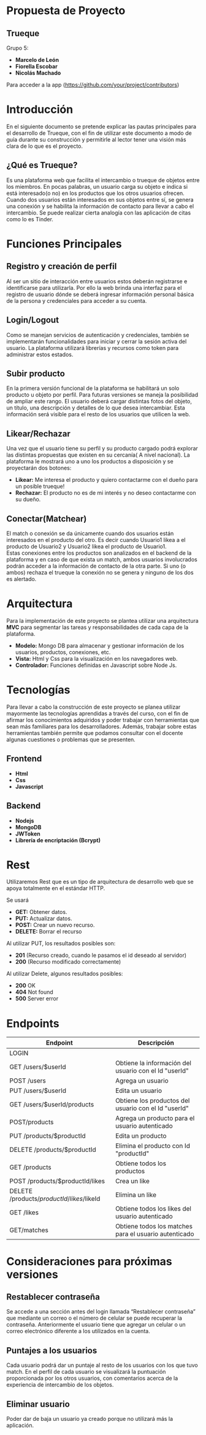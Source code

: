 # Propuesta de Proyecto

## Trueque

Grupo 5:

- **Marcelo de León**
- **Fiorella Escobar**
- **Nicolás Machado**

Para acceder a la app (https://github.com/your/project/contributors)

# Introducción

En el siguiente documento se pretende explicar las pautas principales para el desarrollo de Trueque, con el fin de utilizar este documento a modo de guía durante su construcción y permitirle al lector tener una visión más clara de lo que es el proyecto.

## ¿Qué es Trueque?

Es una plataforma web que facilita el intercambio o trueque de objetos entre los miembros. En pocas palabras, un usuario carga su objeto e indica si está interesado(o no) en los productos que los otros usuarios ofrecen. Cuando dos usuarios están interesados en sus objetos entre sí, se genera una conexión y se habilita la información de contacto para llevar a cabo el intercambio.
Se puede realizar cierta analogía con las aplicación de citas como lo es Tinder.

# Funciones Principales

## Registro y creación de perfil

Al ser un sitio de interacción entre usuarios estos deberán registrarse e identificarse para utilizarla. Por ello la web brinda una interfaz para el registro de usuario dónde se deberá ingresar información personal básica de la persona y credenciales para acceder a su cuenta.

## Login/Logout

Como se manejan servicios de autenticación y credenciales, también se implementarán funcionalidades para iniciar y cerrar la sesión activa del usuario. La plataforma utilizará librerías y recursos como token para administrar estos estados.

## Subir producto

En la primera versión funcional de la plataforma se habilitará un solo producto u objeto por perfil. Para futuras versiones se maneja la posibilidad de ampliar este rango. El usuario deberá cargar distintas fotos del objeto, un título, una descripción y detalles de lo que desea intercambiar. Esta información será visible para el resto de los usuarios que utilicen la web.

## Likear/Rechazar

Una vez que el usuario tiene su perfil y su producto cargado podrá explorar las distintas propuestas que existen en su cercanía( A nivel nacional). La plataforma le mostrará uno a uno los productos a disposición y se proyectarán dos botones:

- **Likear:** Me interesa el producto y quiero contactarme con el dueño para un posible trueque!
- **Rechazar:** El producto no es de mi interés y no deseo contactarme con su dueño.

## Conectar(Matchear)

El match o conexión se da únicamente cuando dos usuarios están interesados en el producto del otro. Es decir cuando Usuario1 likea a el producto de Usuario2 y Usuario2 likea el producto de Usuario1.  
Estas conexiones entre los productos son analizados en el backend de la plataforma y en caso de que exista un match, ambos usuarios involucrados podrán acceder a la información de contacto de la otra parte. Si uno (o ambos) rechaza el trueque la conexión no se genera y ninguno de los dos es alertado.

# Arquitectura

Para la implementación de este proyecto se plantea utilizar una arquitectura **MVC** para segmentar las tareas y responsabilidades de cada capa de la plataforma.

- **Modelo:** Mongo DB para almacenar y gestionar información de los usuarios, productos, conexiones, etc.
- **Vista:** Html y Css para la visualización en los navegadores web.
- **Controlador:** Funciones definidas en Javascript sobre Node Js.

# Tecnologías

Para llevar a cabo la construcción de este proyecto se planea utilizar mayormente las tecnologías aprendidas a través del curso, con el fin de afirmar los conocimientos adquiridos y poder trabajar con herramientas que sean más familiares para los desarrolladores. Además, trabajar sobre estas herramientas también permite que podamos consultar con el docente algunas cuestiones o problemas que se presenten.

## Frontend

- **Html**
- **Css**
- **Javascript**

## Backend

- **Nodejs**
- **MongoDB**
- **JWToken**
- **Librería de encriptación (Bcrypt)**

# Rest

Utilizaremos Rest que es un tipo de arquitectura de desarrollo web que se apoya totalmente en el estándar HTTP.

Se usará

- **GET:** Obtener datos.
- **PUT:** Actualizar datos.
- **POST:** Crear un nuevo recurso.
- **DELETE:** Borrar el recurso

Al utilizar PUT, los resultados posibles son:

- **201** (Recurso creado, cuando le pasamos el id deseado al servidor)
- **200** (Recurso modificado correctamente)

Al utilizar Delete, algunos resultados posibles:

- **200** OK
- **404** Not found
- **500** Server error

# Endpoints

| Endpoint                                  | Descripción                                           |
| ----------------------------------------- | ----------------------------------------------------- |
| LOGIN                                     |                                                       |
| GET /users/\$userId                       | Obtiene la información del usuario con el Id "userId" |
| POST /users                               | Agrega un usuario                                     |
| PUT /users/\$userId                       | Edita un usuario                                      |
| GET /users/\$userId/products              | Obtiene los productos del usuario con el Id "userId"  |
| POST/products                             | Agrega un producto para el usuario autenticado        |
| PUT /products/\$productId                 | Edita un producto                                     |
| DELETE /products/\$productId              | Elimina el producto con Id "productId"                |
| GET /products                             | Obtiene todos los productos                           |
| POST /products/\$productId/likes          | Crea un like                                          |
| DELETE /products/$productId/likes/$likeId | Elimina un like                                       |
| GET /likes                                | Obtiene todos los likes del usuario autenticado       |
| GET/matches                               | Obtiene todos los matches para el usuario autenticado |

# Consideraciones para próximas versiones

## Restablecer contraseña

Se accede a una sección antes del login llamada “Restablecer contraseña” que mediante un correo o el número de celular se puede recuperar la contraseña.
Anteriormente el usuario tiene que agregar un celular o un correo electrónico diferente a los utilizados en la cuenta.

## Puntajes a los usuarios

Cada usuario podrá dar un puntaje al resto de los usuarios con los que tuvo match.
En el perfil de cada usuario se visualizará la puntuación proporcionada por los otros usuarios, con comentarios acerca de la experiencia de intercambio de los objetos.

## Eliminar usuario

Poder dar de baja un usuario ya creado porque no utilizará más la aplicación.
